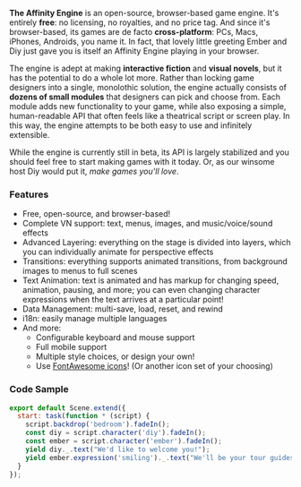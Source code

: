 **The Affinity Engine** is an open-source, browser-based game engine. It's entirely **free**: no licensing, no royalties, and no price tag. And since it's browser-based, its games are de facto **cross-platform**: PCs, Macs, iPhones, Androids, you name it. In fact, that lovely little greeting Ember and Diy just gave you is itself an Affinity Engine playing in your browser.

The engine is adept at making **interactive fiction** and **visual novels**, but it has the potential to do a whole lot more. Rather than locking game designers into a single, monolothic solution, the engine actually consists of **dozens of small modules** that designers can pick and choose from. Each module adds new functionality to your game, while also exposing a simple, human-readable API that often feels like a theatrical script or screen play. In this way, the engine attempts to be both easy to use and infinitely extensible.

While the engine is currently still in beta, its API is largely stabilized and you should feel free to start making games with it today. Or, as our winsome host Diy would put it, _make games you'll love_.

### Features

* Free, open-source, and browser-based!
* Complete VN support: text, menus, images, and music/voice/sound effects
* Advanced Layering: everything on the stage is divided into layers, which you can individually animate for perspective effects
* Transitions: everything supports animated transitions, from background images to menus to full scenes
* Text Animation: text is animated and has markup for changing speed, animation, pausing, and more; you can even changing character expressions when the text arrives at a particular point!
* Data Management: multi-save, load, reset, and rewind
* i18n: easily manage multiple languages
* And more:
  - Configurable keyboard and mouse support
  - Full mobile support
  - Multiple style choices, or design your own!
  - Use [FontAwesome icons](http://fontawesome.io/icons/)! (Or another icon set of your choosing)

### Code Sample

```js
export default Scene.extend({
  start: task(function * (script) {
    script.backdrop('bedroom').fadeIn();
    const diy = script.character('diy').fadeIn();
    const ember = script.character('ember').fadeIn();
    yield diy._.text("We'd like to welcome you!");
    yield ember.expression('smiling')._.text("We'll be your tour guides.");
  }
});
```
